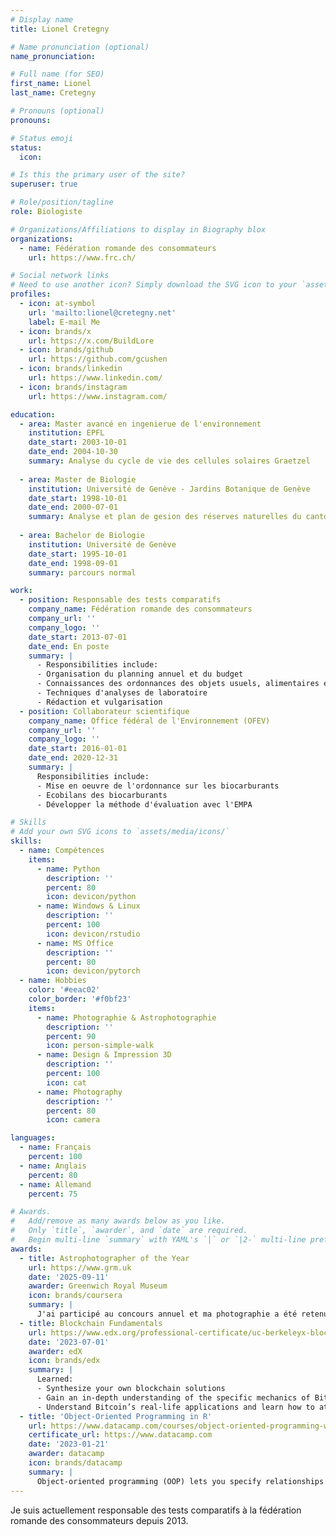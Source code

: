 ```yaml
---
# Display name
title: Lionel Cretegny

# Name pronunciation (optional)
name_pronunciation:

# Full name (for SEO)
first_name: Lionel
last_name: Cretegny

# Pronouns (optional)
pronouns:

# Status emoji
status:
  icon: 

# Is this the primary user of the site?
superuser: true

# Role/position/tagline
role: Biologiste

# Organizations/Affiliations to display in Biography blox
organizations:
  - name: Fédération romande des consommateurs
    url: https://www.frc.ch/

# Social network links
# Need to use another icon? Simply download the SVG icon to your `assets/media/icons/` folder.
profiles:
  - icon: at-symbol
    url: 'mailto:lionel@cretegny.net'
    label: E-mail Me
  - icon: brands/x
    url: https://x.com/BuildLore
  - icon: brands/github
    url: https://github.com/gcushen
  - icon: brands/linkedin
    url: https://www.linkedin.com/
  - icon: brands/instagram
    url: https://www.instagram.com/

education:
  - area: Master avancé en ingenierue de l'environnement
    institution: EPFL
    date_start: 2003-10-01
    date_end: 2004-10-30
    summary: Analyse du cycle de vie des cellules solaires Graetzel
    
  - area: Master de Biologie
    institution: Université de Genève - Jardins Botanique de Genève
    date_start: 1998-10-01
    date_end: 2000-07-01
    summary: Analyse et plan de gesion des réserves naturelles du canton de Genève
    
  - area: Bachelor de Biologie
    institution: Université de Genève
    date_start: 1995-10-01
    date_end: 1998-09-01
    summary: parcours normal

work:
  - position: Responsable des tests comparatifs
    company_name: Fédération romande des consommateurs
    company_url: ''
    company_logo: ''
    date_start: 2013-07-01
    date_end: En poste
    summary: |
      - Responsibilities include:
      - Organisation du planning annuel et du budget
      - Connaissances des ordonnances des objets usuels, alimentaires et cosmétiques
      - Techniques d'analyses de laboratoire
      - Rédaction et vulgarisation
  - position: Collaborateur scientifique
    company_name: Office fédéral de l'Environnement (OFEV)
    company_url: ''
    company_logo: ''
    date_start: 2016-01-01
    date_end: 2020-12-31
    summary: |
      Responsibilities include:
      - Mise en oeuvre de l'ordonnance sur les biocarburants
      - Ecobilans des biocarburants
      - Développer la méthode d'évaluation avec l'EMPA

# Skills
# Add your own SVG icons to `assets/media/icons/`
skills:
  - name: Compétences
    items:
      - name: Python
        description: ''
        percent: 80
        icon: devicon/python
      - name: Windows & Linux
        description: ''
        percent: 100
        icon: devicon/rstudio
      - name: MS Office
        description: ''
        percent: 80
        icon: devicon/pytorch
  - name: Hobbies
    color: '#eeac02'
    color_border: '#f0bf23'
    items:
      - name: Photographie & Astrophotographie
        description: ''
        percent: 90
        icon: person-simple-walk
      - name: Design & Impression 3D
        description: ''
        percent: 100
        icon: cat
      - name: Photography
        description: ''
        percent: 80
        icon: camera

languages:
  - name: Français
    percent: 100
  - name: Anglais
    percent: 80
  - name: Allemand
    percent: 75

# Awards.
#   Add/remove as many awards below as you like.
#   Only `title`, `awarder`, and `date` are required.
#   Begin multi-line `summary` with YAML's `|` or `|2-` multi-line prefix and indent 2 spaces below.
awards:
  - title: Astrophotographer of the Year
    url: https://www.grm.uk
    date: '2025-09-11'
    awarder: Greenwich Royal Museum
    icon: brands/coursera
    summary: |
      J'ai participé au concours annuel et ma photographie a été retenue pour être exposée au Musée Royal de Greenwich.
  - title: Blockchain Fundamentals
    url: https://www.edx.org/professional-certificate/uc-berkeleyx-blockchain-fundamentals
    date: '2023-07-01'
    awarder: edX
    icon: brands/edx
    summary: |
      Learned:
      - Synthesize your own blockchain solutions
      - Gain an in-depth understanding of the specific mechanics of Bitcoin
      - Understand Bitcoin’s real-life applications and learn how to attack and destroy Bitcoin, Ethereum, smart contracts and Dapps, and alternatives to Bitcoin’s Proof-of-Work consensus algorithm
  - title: 'Object-Oriented Programming in R'
    url: https://www.datacamp.com/courses/object-oriented-programming-with-s3-and-r6-in-r
    certificate_url: https://www.datacamp.com
    date: '2023-01-21'
    awarder: datacamp
    icon: brands/datacamp
    summary: |
      Object-oriented programming (OOP) lets you specify relationships between functions and the objects that they can act on, helping you manage complexity in your code. This is an intermediate level course, providing an introduction to OOP, using the S3 and R6 systems. S3 is a great day-to-day R programming tool that simplifies some of the functions that you write. R6 is especially useful for industry-specific analyses, working with web APIs, and building GUIs.
---
```


Je suis actuellement responsable des tests comparatifs à la fédération romande des consommateurs depuis 2013.
